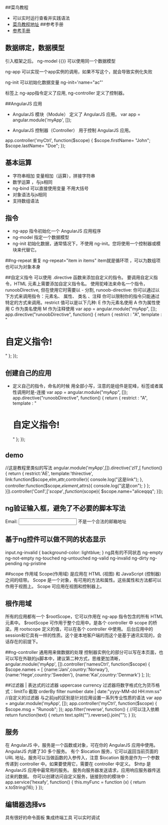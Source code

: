 ##菜鸟教程
* 可以实时运行查看并实践语法
* [菜鸟教程地址](http://www.runoob.com/angularjs/angularjs-tutorial.html)
##参考手册
* [参考手册](http://www.runoob.com/angularjs/angularjs-reference.html)
## 数据绑定，数据模型
引入框架之后。
ng-model {{}} 可以使用同一个数据模型

ng-app 可以实现一个app实例的调用，如果不写这个，就会导致实例化失败

ng-init 可以初始化数据变量 ng-init='name="ac"'

标签上 ng-app指令定义了应用, ng-controller 定义了控制器。

##AngularJS 应用

* AngularJS 模块（Module） 定义了 AngularJS 应用。
var app = angular.module('myApp', []);


* AngularJS 控制器（Controller） 用于控制 AngularJS 应用。

app.controller('myCtrl', function($scope) {
    $scope.firstName= "John";
    $scope.lastName= "Doe";
});

## 基本运算
* 字符串相加
变量相加（运算），拼接字符串 
* 数学运算 ，与js相同
* ng-bind 可以直接使用变量 不用大括号
* 对象语法与js相同
* 支持数组语法

## 指令
* ng-app 指令初始化一个 AngularJS 应用程序
* ng-model 指定一个数据模型
* ng-init 初始化数据，通常情况下，不使用 ng-init。您将使用一个控制器或模块来代替它。

##ng-repeat 重复
ng-repeat="item in items"
item就是循环项 ，可以为数组项也可以为对象本身

##自定义指令
可以使用 .directive 函数来添加自定义的指令。
要调用自定义指令，HTML 元素上需要添加自定义指令名。
使用驼峰法来命名一个指令， runoobDirective, 但在使用它时需要以 - 分割, runoob-directive:
你可以通过以下方式来调用指令：元素名、 属性、 类名 、注释
你可以限制你的指令只能通过特定的方式来调用。restrict 值可以是以下几种:
E 作为元素名使用
A 作为属性使用
C 作为类名使用
M 作为注释使用
var app = angular.module("myApp", []);
app.directive("runoobDirective", function() {
    return {
        restrict : "A",
        template : "<h1>自定义指令!</h1>"
    };
});


## 创建自己的应用
* 定义自己的指令，命名的时候 用全部小写，注意的是组件是驼峰，标签或者属性调用时是-连接
var app = angular.module("myApp", []);
app.directive("runoobDirective", function() {
    return {
        restrict : "A",
        template : "<h1>自定义指令!</h1>"
    };
});


## demo
//这是教程里类似的写法
angular.module('myApp',[]).directive('zl1',[ function(){
  return {
    restrict:'AE',
    template:'thirective',
    link:function($scope,elm,attr,controller){
      console.log("这是link");
    },
    controller:function($scope,$element,$attrs){
      console.log("这是con");
    }
  };
}]).controller('Con1',['$scope',function($scope){
  $scope.name="aliceqqq";
}]);

## ng验证输入框，避免了不必要的脚本写法
<form ng-app="" name="myForm">
    Email:
    <input type="email" name="myAddress" ng-model="text">
    <span ng-show="myForm.myAddress.$error.email">不是一个合法的邮箱地址</span>
</form>

## 基于ng控件可以做不同的状态显示
input.ng-invalid {
    background-color: lightblue;
}
ng具有的不同状态
ng-empty
ng-not-empty
ng-touched
ng-untouched
ng-valid
ng-invalid
ng-dirty
ng-pending
ng-pristine


##scope 作用域
Scope(作用域) 是应用在 HTML (视图) 和 JavaScript (控制器)之间的纽带。
Scope 是一个对象，有可用的方法和属性。这些属性和方法都可以作用于视图上。
Scope 可应用在视图和控制器上。

## 根作用域
所有的应用都有一个 $rootScope，它可以作用在 ng-app 指令包含的所有 HTML 元素中。
$rootScope 可作用于整个应用中。是各个 controller 中 scope 的桥梁。用 rootscope 定义的值，可以在各个 controller 中使用。
后台应用中的session和它具有一样的性质。这个是本地客户端的而这个是基于通讯实现的，会话存在的前提下。

##ng-controller 通用用来做数据的处理
控制器实例化的部分可以写在本页面，也可以写在外联的js脚本中，建议第二种方式，思维更加清晰，
angular.module('myApp', []).controller('namesCtrl', function($scope) {
    $scope.names = [
        {name:'Jani',country:'Norway'},
        {name:'Hege',country:'Sweden'},
        {name:'Kai',country:'Denmark'}
    ];
});

##过滤器
| 表达式的过滤器 uppercase  currency 过滤器将数字格式化为货币格式：limitTo 截取 orderBy filter number date | date:"yyyy-MM-dd HH:mm:ss"
//自定义的过滤器  与之前jq的区别是针对应用设置一系列专业性质的语法
var app = angular.module('myApp', []);
app.controller('myCtrl', function($scope) {
    $scope.msg = "Runoob";
});
app.filter('reverse', function() { //可以注入依赖
    return function(text) {
        return text.split("").reverse().join("");
    }
});

## 服务
在 AngularJS 中，服务是一个函数或对象，可在你的 AngularJS 应用中使用。
AngularJS 内建了30 多个服务。
有个 $location 服务，它可以返回当前页面的 URL 地址。服务可以当做函数的入参传入，注意 $location 服务是作为一个参数传递到 controller 中。如果要使用它，需要在 controller 中定义。
$http 是 AngularJS 应用中最常用的服务。 服务向服务器发送请求，应用响应服务器传送过来的数据。
你可以创建访问自定义服务，链接到你的模块中：
app.service('hexafy', function() {
    this.myFunc = function (x) {
        return x.toString(16);
    }
});

## 编辑器选择vs
具有很好的命令面板
集成终端工具 
可以实时调试

